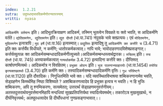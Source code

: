 ```yaml
---
index:  1.2.21
sutra:  उदुपधाद्भावदिकर्मणोरन्यतरस्याम्
vritti:  nyasa
---
```


`आदिकर्मणि वर्तमानः` इति। आदिभूतक्रियाक्षण आदिकर्म, तस्मिन् भूतत्वेन विवक्षते यः क्तो भवति, स आदिकर्मणि वर्तते। `द्योतितमनेन, द्युतितमनेन` इति। `द्युत
दीप्तौ` (धा.पा.741) नंपुसके भावे क्तप्रत्ययः। एवं `मोदितमनेन, मुदितमनेन` इत्यत्रापि ; `मुद हर्षे` (धा.पा.16) इत्यस्मात्। `प्रद्युतितः` इत्यादिषु तु `आदिकर्मणि क्त कर्त्तरि च` (3.4.71) इति क्तः कर्त्तर्येव विधीयते, न कर्मणि; धातोरकर्मकत्वात्। नापि भावे; भावोदाहरणादविशेषप्रसङ्गात्।कर्त्तर्यव्युत्पन्नः क्त आदिकर्मसम्बन्धादादिकर्मणीत्युच्यते।आदिकर्मसम्बन्धस्त्वर्थद्वारकः।
`रुचितम्` इति। `रुच दीप्तौ` (धा.पा. 745) अस्याकर्मकत्वात् `गत्यर्थाकर्मक` 3.4.72) इत्यादिना कर्त्तरि क्तः। दीप्तिमत् कार्षापणमित्यर्थः। आदिकर्मात्र न विवक्षितम्। `प्रभुक्त ओदनः` इति। `भुज पालनाभ्यवहारयोः` (धा.पा.1454) `तयोरेव कृत्यक्तखलर्थाः` (3.4.70) इति कर्मणि क्तः। तस्यादिकर्मसम्बन्धादादिकर्मणि वृत्तिः।
`गुध परिवेष्टने` (धा.पा.1120) इति दौवादिकः। निगुधितमिति भावे क्तः। यदि व्यवस्थितविभाषया शब्विकरणानामेव भवति, सेड्ग्रहणेन किमर्थमिह निष्ठा विशिष्यते ? अशब्विकरणत्वादेव हि प्रभुक्त इत्यत्र न भवति। न हि भुजिः शब्विकरणः, अपि तु श्नम्विकरणः, सत्यमेतत्; उत्तरार्थं सेड्ग्रहणमनुवर्त्तनीयम्। अतस्तदुत्तरार्थयनुवर्त्तमानमिहापि मन्दधियां सुखप्रतिपत्तिर्यथा स्यादित्येवमर्थम्। तकारोऽत्र मुखसुखार्थः, न दीर्घनिवृत्त्यर्थः; अलघूपधत्वादेव हि दीर्घोपधानां गुणप्रसङ्गाभावात्।।

